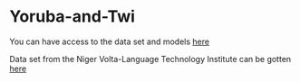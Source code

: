 # Yoruba-and-Twi


You can have access to the data set and models <a href="https://drive.google.com/drive/folders/1jkwLBkxJhnfVvf1yd7PyZw0nY8aNYaNN?usp=sharing">here</a>

Data set from the Niger Volta-Language Technology Institute can be gotten<a href="https://github.com/Niger-Volta-LTI/yoruba-text"> here  </a>
